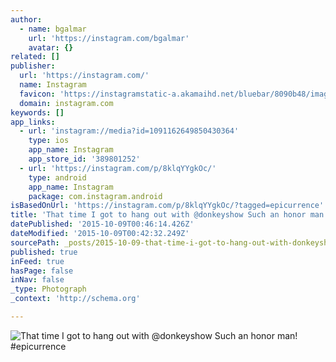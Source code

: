 ```yaml
---
author:
  - name: bgalmar
    url: 'https://instagram.com/bgalmar'
    avatar: {}
related: []
publisher:
  url: 'https://instagram.com/'
  name: Instagram
  favicon: 'https://instagramstatic-a.akamaihd.net/bluebar/8090b48/images/ico/favicon.ico'
  domain: instagram.com
keywords: []
app_links:
  - url: 'instagram://media?id=1091162649850430364'
    type: ios
    app_name: Instagram
    app_store_id: '389801252'
  - url: 'https://instagram.com/p/8klqYYgkOc/'
    type: android
    app_name: Instagram
    package: com.instagram.android
isBasedOnUrl: 'https://instagram.com/p/8klqYYgkOc/?tagged=epicurrence'
title: 'That time I got to hang out with @donkeyshow Such an honor man! #epicurrence'
datePublished: '2015-10-09T00:46:14.426Z'
dateModified: '2015-10-09T00:42:32.249Z'
sourcePath: _posts/2015-10-09-that-time-i-got-to-hang-out-with-donkeyshow-such-an-honor-m.md
published: true
inFeed: true
hasPage: false
inNav: false
_type: Photograph
_context: 'http://schema.org'

---
```

![That time I got to hang out with &commat;donkeyshow Such an honor man&excl; &num;epicurrence](https://scontent.cdninstagram.com/hphotos-xaf1/t51.2885-15/s640x640/sh0.08/e35/12106035_1038641246157996_228307132_n.jpg)